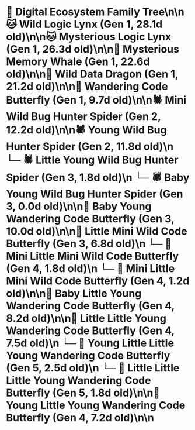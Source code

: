 # 🌳 Digital Ecosystem Family Tree\n\n🐱 Wild Logic Lynx (Gen 1, 28.1d old)\n\n🐱 Mysterious Logic Lynx (Gen 1, 26.3d old)\n\n🐋 Mysterious Memory Whale (Gen 1, 22.6d old)\n\n🐉 Wild Data Dragon (Gen 1, 21.2d old)\n\n🦋 Wandering Code Butterfly (Gen 1, 9.7d old)\n\n🕷️ Mini Wild Bug Hunter Spider (Gen 2, 12.2d old)\n\n🕷️ Young Wild Bug Hunter Spider (Gen 2, 11.8d old)\n  └─ 🕷️ Little Young Wild Bug Hunter Spider (Gen 3, 1.8d old)\n  └─ 🕷️ Baby Young Wild Bug Hunter Spider (Gen 3, 0.0d old)\n\n🦋 Baby Young Wandering Code Butterfly (Gen 3, 10.0d old)\n\n🦋 Little Mini Wild Code Butterfly (Gen 3, 6.8d old)\n  └─ 🦋 Mini Little Mini Wild Code Butterfly (Gen 4, 1.8d old)\n  └─ 🦋 Mini Little Mini Wild Code Butterfly (Gen 4, 1.2d old)\n\n🦋 Baby Little Young Wandering Code Butterfly (Gen 4, 8.2d old)\n\n🦋 Little Little Young Wandering Code Butterfly (Gen 4, 7.5d old)\n  └─ 🦋 Young Little Little Young Wandering Code Butterfly (Gen 5, 2.5d old)\n  └─ 🦋 Little Little Little Young Wandering Code Butterfly (Gen 5, 1.8d old)\n\n🦋 Young Little Young Wandering Code Butterfly (Gen 4, 7.2d old)\n\n